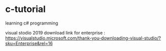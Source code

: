 # c-tutorial
learning c# programming

visual stodio 2019 download link for enterprise :
https://visualstudio.microsoft.com/thank-you-downloading-visual-studio/?sku=Enterprise&rel=16
